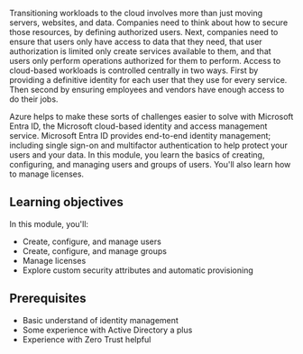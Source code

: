Transitioning workloads to the cloud involves more than just moving servers, websites, and data. Companies need to think about how to secure those resources, by defining authorized users. Next, companies need to ensure that users only have access to data that they need, that user authorization is limited only create services available to them, and that users only perform operations authorized for them to perform. Access to cloud-based workloads is controlled centrally in two ways. First by providing a definitive identity for each user that they use for every service. Then second by ensuring employees and vendors have enough access to do their jobs.

Azure helps to make these sorts of challenges easier to solve with Microsoft Entra ID, the Microsoft cloud-based identity and access management service. Microsoft Entra ID provides end-to-end identity management; including single sign-on and multifactor authentication to help protect your users and your data. In this module, you learn the basics of creating, configuring, and managing users and groups of users. You'll also learn how to manage licenses.

## Learning objectives

In this module, you'll:

- Create, configure, and manage users
- Create, configure, and manage groups
- Manage licenses
- Explore custom security attributes and automatic provisioning

## Prerequisites

- Basic understand of identity management
- Some experience with Active Directory a plus
- Experience with Zero Trust helpful
